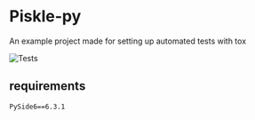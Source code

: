 # Piskle-py

An example project made for setting up automated tests with tox

![Tests](https://github.com/Wysciguvvka/piskle-py/actions/workflows/tests.yml/badge.svg?branch=automated-testing)

## requirements
`PySide6==6.3.1`

